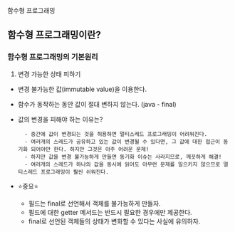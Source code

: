 함수형 프로그래밍

## 함수형 프로그래밍이란?
### 함수형 프로그래밍의 기본원리
  1. 변경 가능한 상태 피하기
  - 변경 불가능한 값(immutable value)을 이용한다.
  - 함수가 동작하는 동안 값이 절대 변하지 않는다. (java -  final)

  - 값의 변경을 피해야 하는 이유는?
    ```
      - 중간에 값이 변경되는 것을 허용하면 멀티스레드 프로그래밍이 어려워진다.
      - 여러개의 스레드가 공유하고 있는 값이 변경될 수 있다면, 그 값에 대한 접근이 동기화 되어야만 한다. 하지만 그것은 아주 어려운 문제!
      - 하지만 값을 변경 불가능하게 만들면 동기화 이슈는 사라지므로, 깨끗하게 해결!
      - 여러개의 스레드가 하나의 값을 동시에 읽어도 아무런 문제를 일으키지 않으므로 멀티스레드 프로그래밍이 훨씬 쉬워진다.
    ```
  - ⭐️중요⭐️
    - 필드는 final로 선언해서 객체를 불가능하게 만들자.
    - 필드에 대한 getter 메서드는 반드시 필요한 경우에만 제공한다.
    - final로 선언된 객체들의 상태가 변화할 수 있다는 사실에 유의하자.
